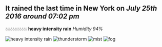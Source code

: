 ## It rained the last time in New York on *July 25th 2016 around 07:02 pm*
💧💧💧💧💧💧💧💧💧💧💧💧  **heavy intensity rain** *Humidity 94%*

![heavy intensity rain](http://openweathermap.org/img/w/10d.png) ![thunderstorm](http://openweathermap.org/img/w/11d.png) ![mist](http://openweathermap.org/img/w/50d.png) ![fog](http://openweathermap.org/img/w/50d.png)
